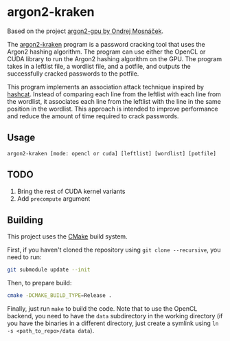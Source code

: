 # argon2-kraken

Based on the project [argon2-gpu by Ondrej Mosnáček](https://gitlab.com/omos/argon2-gpu).

The [argon2-kraken](https://github.com/vegasq/argon2-kraken) program is a password cracking tool that uses the Argon2 hashing algorithm. The program can use either the OpenCL or CUDA library to run the Argon2 hashing algorithm on the GPU. The program takes in a leftlist file, a wordlist file, and a potfile, and outputs the successfully cracked passwords to the potfile.

This program implements an association attack technique inspired by [hashcat](https://github.com/hashcat/hashcat). Instead of comparing each line from the leftlist with each line from the wordlist, it associates each line from the leftlist with the line in the same position in the wordlist. This approach is intended to improve performance and reduce the amount of time required to crack passwords.

## Usage

```
argon2-kraken [mode: opencl or cuda] [leftlist] [wordlist] [potfile]
```

## TODO

1. Bring the rest of CUDA kernel variants
2. Add `precompute` argument

## Building

This project uses the [CMake](https://cmake.org/) build system.

First, if you haven't cloned the repository using `git clone --recursive`, you need to run:

```bash
git submodule update --init
```

Then, to prepare build:

```bash
cmake -DCMAKE_BUILD_TYPE=Release .
```

Finally, just run `make` to build the code. Note that to use the OpenCL backend, you need to have the `data` subdirectory in the working directory (if you have the binaries in a different directory, just create a symlink using `ln -s <path_to_repo>/data data`).
